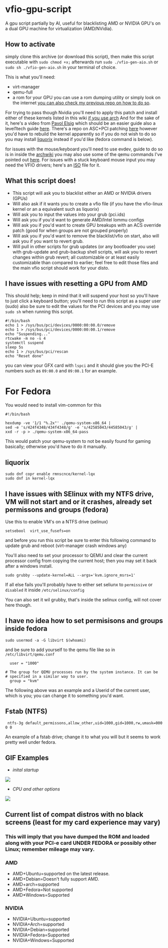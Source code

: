 # vfio-gpu-script
A gpu script partially by AI, useful for blacklisting AMD or NVIDIA GPU's on a dual GPU machine for virtualization (AMD/NVidia).

## How to activate
simply clone this archive (or download this script), then make this script executable with ```sudo chmod +x;``` afterwards run ```sudo ./vfio-gen-aio.sh``` or ```sudo sh ./vfio-gen-aio.sh``` in your terminal of choice.

This is what you'll need:

* virt-manager
* qemu-full 
* a rom for your GPU you can use a rom dumping utility or simply look on the internet [you can also check my previous repo on how to do so](https://github.com/Nthompson096/KVM-GPU-Passthrough#creating-your-rom).

For trying to pass though Nvidia you'll need to apply this patch and install either of these kernels listed in this wiki [if you use arch](https://wiki.archlinux.org/title/PCI_passthrough_via_OVMF#Bypassing_the_IOMMU_groups_(ACS_override_patch))
And for the sake of it, here's a video from [Pavol Elsig](https://www.youtube.com/watch?v=JBEzshbGPhQ) which should be an easier guide also a level1tech guide [here](https://forum.level1techs.com/t/how-to-apply-acs-override-patch-kubuntu-18-10-kernel-4-18-16/134204/2).
There's a repo on ASC+PCI patching [here](https://github.com/some-natalie/fedora-acs-override) however you'd have to rebuild the kernel apparently so if you do not wish to do so you may install [liquorix](https://liquorix.net/) instead if you'd like (fedora command is below).

for issues with the mouse/keyboard you'll need to use evdev, guide to do so is in inside the [archwiki](https://wiki.archlinux.org/title/PCI_passthrough_via_OVMF#Passing_keyboard/mouse_via_Evdev) you may also use some of the qemu commands I've pointed out [here](https://github.com/Nthompson096/KVM-GPU-Passthrough#for-people-having-issues-with-games-such-as-red-dead-2-enter-this-value-here-inside-the-xml-document-for-your-newcurrent-vm).
For issues with a stuck keyboard mouse input you may need the VFIO drivers; here's an [ISO](https://fedorapeople.org/groups/virt/virt/virtio-win/direct-downloads/stable-virtio/virtio-win.iso) file for it.

## What this script does!

* This script will ask you to blacklist either an AMD or NVIDIA drivers (GPUs)
* Will also ask if it wants you to create a vfio file (if you have the vfio-linux kernel or an a equivalent such as liquorix)
* Will ask you to input the values into your grub (pci.ids)
* Will ask you if you'd want to generate AMD/Intel Iommu configs
* Will ask you if you'd want to create GPU breakups with an ACS override patch (good for when groups are not grouped properly)
* Will ask you if you'd want to remove the blacklist/vfio on start, also will ask you if you want to revert grub.
* Will pull in other scripts for grub updates (or any bootloader you use) with grub-update and grub-backup shell scripts, will ask you to revert changes within grub revert; all customizable or at least easily customizable than compared to earlier; feel free to edit those files and the main vfio script should work for your disto.

## I have issues with resetting a GPU from AMD

This should help; keep in mind that it will suspend your host so you'll have to just click a keyboard button; you'll need to run this script as a super user (sudo) also be sure to edit the values for the PCI devices and you may use ``sudo sh`` when running this script.

    #!/bin/bash
    echo 1 > /sys/bus/pci/devices/0000:00:00.0/remove
    echo 1 > /sys/bus/pci/devices/0000:00:00.1/remove
    echo "Suspending..."
    rtcwake -m no -s 4
    systemctl suspend
    sleep 5s
    echo 1 > /sys/bus/pci/rescan    
    echo "Reset done"


you can view your GFX card with ``lspci`` and it should give you the PCI-E numbers such as ``09:00.0`` and ``09:00.1`` for an example.


# For Fedora

You would need to install vim-common for this

    #!/bin/bash

    hexdump -ve '1/1 "%.2x"' ./qemu-system-x86_64 |
    sed -e 's/424f4348/434f4348/g' -e 's/42585043/44585043/g' |
    xxd -r -p > ./qemu-system-x86_64-pass

This would patch your qemu-system to not be easily found for gaming basically; otherwise you'd have to do it manually.


## liquorix

    sudo dnf copr enable rmnscnce/kernel-lqx
    sudo dnf in kernel-lqx



## I have issues with SElinux with my NTFS drive, VM will not start and or it crashes, already set permissons and groups (fedora)

Use this to enable VM's on a NTFS drive (selinux)

    setsebool  virt_use_fusefs=on

and before you run this script be sure to enter this following command to update grub and reboot (virt-manager crash windows any)


You'll also need to set your processor to QEMU and clear the current processor config from copying the current host; then you may set it back after a windows install.

    sudo grubby --update-kernel=ALL --args='kvm.ignore_msrs=1'

If all else fails you'll probably have to either set seliunx to ``permissive`` or ``disabled`` it inside ```/etc/selinux/config```

You can also set it wil grubby, that's inside the selinux config, will not cover here though.

## I have no idea how to set permisisons and groups inside fedora 

    sudo usermod -a -G libvirt $(whoami)
    
and be sure to add yourself to the qemu file like so in ```/etc/libvirt/qemu.conf```

      user = "1000"
      
    # The group for QEMU processes run by the system instance. It can be
    # specified in a similar way to user.
      group = "kvm"

The following above was an example and a Userid of the current user, which is you; you can change it to something you'd want.

## Fstab (NTFS)

     ntfs-3g default_permissons,allow_other,uid=1000,gid=1000,rw,umask=000 0 0
     

An example of a fstab drive; change it to what you will but it seems to work pretty well under fedora.


## GIF Examples

*  *inital startup*

![](https://i.imgur.com/N391AyF.gif)

*  *CPU and other options*

![](https://i.imgur.com/TuVIzoJ.gif)


## Current list of compat distros with no black screens (least for my card experience may vary)

### This will imply that you have dumped the ROM and loaded along with your PCI-e card UNDER FEDORA or possibly other Linux; remember mileage may vary.

### AMD
* AMD+Ubuntu=supported on the latest release.
* AMD+Debian=Doesn't fully support AMD.
* AMD+arch=supported
* AMD+Fedora=Not supported
* AMD*Windows=Supported

### NVIDIA
* NVIDIA+Ubuntu=supported
* NVIDIA+Arch=supported
* NVIDIA+Debian=supported
* NVIDIA+Fedora=Supported
* NVIDIA+Windows=Supported
